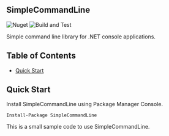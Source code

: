 ## SimpleCommandLine

![Nuget](https://img.shields.io/nuget/v/SimpleCommandLine) ![Build and Test](https://github.com/archi-Doc/SimpleCommandLine/workflows/Build%20and%20Test/badge.svg)

Simple command line library for .NET console applications.



## Table of Contents

- [Quick Start](#quick-start)



## Quick Start

Install SimpleCommandLine using Package Manager Console.

```
Install-Package SimpleCommandLine
```

This is a small sample code to use SimpleCommandLine.

```csharp

```

